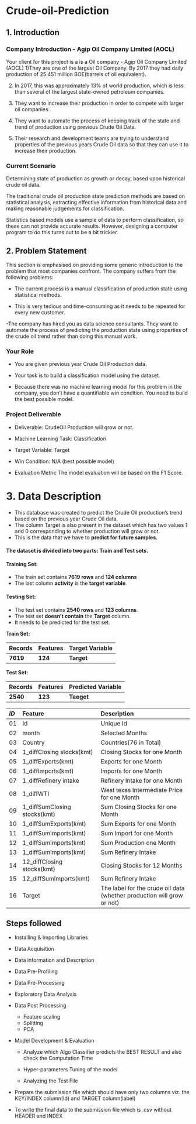 # Crude-oil-Prediction
## 1. Introduction
### Company Introduction - Agip Oil Company Limited (AOCL)

Your client for this project is a is a Oil company - Agip Oil Company Limited (AOCL)
1)They are one of the largest Oil Company. By 2017 they had daily production of 25.451 million BOE(barrels of oil equivalent).

2) In 2017, this was approximately 13% of world production, which is less than several of the largest state-owned petroleum companies.

3) They want to increase their production in order to compete with larger oil companies.

4) They want to automate the process of keeping track of the state and trend of production using previous Crude Oil Data.

5) Their research and development teams are trying to understand properties of the previous years Crude Oil data so that they can use it to increase their production.

### Current Scenario
Determining state of production as growth or decay, based upon historical crude oil data.

The traditional crude oil production state prediction methods are based on statistical analysis, extracting effective information from historical data and making reasonable judgements for classification.

Statistics based models use a sample of data to perform classification, so these can not provide accurate results.
However, designing a computer program to do this turns out to be a bit trickier.
## 2. Problem Statement
This section is emphasised on providing some generic introduction to the problem that most companies confront.
The company suffers from the following problems:
- The current process is a manual classification of production state using statistical methods.

- This is very tedious and time-consuming as it needs to be repeated for every new customer.

-The company has hired you as data science consultants. They want to automate the process of predicting the production state using properties of the crude oil trend rather than doing this manual work.

### Your Role
- You are given previous year Crude Oil Production data.

- Your task is to build a classification model using the dataset.

- Because there was no machine learning model for this problem in the company, you don’t have a quantifiable win condition. You need to build the best possible model.

### Project Deliverable

- Deliverable: CrudeOil Production will grow or not.

- Machine Learning Task: Classification

- Target Variable: Target

- Win Condition: N/A (best possible model)

- Evaluation Metric
The model evaluation will be based on the F1 Score.

# 3. Data  Description

 - This database was created to predict the Crude Oil production’s trend based on the previous year Crude Oil data.
 - The column Target is also present in the dataset which has two values 1 and 0 corresponding to whether production will grow or not.
 - This is the data that we have to **predict for future samples.**
#### The dataset is divided into two parts: Train and Test sets.

#### Training Set: 
 - The train set contains **7619 rows** and **124 columns**
 - The last column **activity** is the **target variable**.

#### Testing Set:
 - The test set contains **2540 rows** and **123 columns**.
 - The test set **doesn’t contain** the **Target** column. 
 - It needs to be predicted for the test set.
 

**Train Set:**

| Records |Features|Target Variable|
|:--|:--|:--|
|**7619**|**124**|**Target**|

**Test Set:**

|Records|Features|Predicted Variable|
|:--|:--|:--|
|**2540**|**123**|**Taeget**|
 
 |***ID***|****Feature****|****Description****|
|:--|:--|:--|
|01| Id   | Unique Id |
|02| month  | Selected Months|
|03| Country  | Countries(76 in Total)|
|04| 1_diffClosing stocks(kmt) | Closing Stocks for one Month|
|05| 1_diffExports(kmt) | Exports for one Month|
|06| 1_diffImports(kmt) | Imports for one Month|
|07| 1_diffRefinery intake  | Refinery Intake for one Month|
|08| 1_diffWTI  | West texas Intermediate Price for one Month|
|09| 1_diffSumClosing stocks(kmt)  | Sum Closing Stocks for one Month|
|10| 1_diffSumExports(kmt)  | Sum Exports for one Month|
|11| 1_diffSumImports(kmt)  | Sum Import for one Month|
|12| 1_diffSumImports(kmt)  | Sum Production one Month|
|13| 1_diffSumImports(kmt)  | Sum Refinery Intake|
|14| 12_diffClosing stocks(kmt) | Closing Stocks for 12 Months |
|15| 12_diffSumImports(kmt)   |  Sum Refinery Intake|
|16| Target  | The label for the crude oil data (whether production will grow or not)|

## Steps followed
- Installing & Importing Libraries
- Data Acquisition
- Data information and Description
- Data Pre-Profiling
- Data Pre-Processing
- Exploratory Data Analysis
- Data Post Processing
     - Feature scaling
     - Splitting
     - PCA
 
- Model Development & Evaluation

     - Analyze which Algo Classifier predicts the BEST RESULT and also check the Computation Time
     
     - Hyper-parameters Tuning of the model
     
     - Analyzing the Test File
     
- Prepare the submission file which should have only two columns viz. the KEY/INDEX column(Id) and TARGET column(label)

- To write the final data to the submission file which is .csv without HEADER and INDEX

